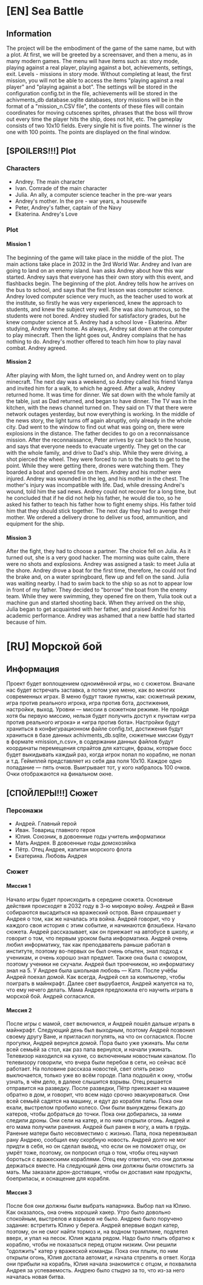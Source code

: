 # [EN] Sea Battle

## Information
The project will be the embodiment of the game of the same name, but with a plot. At first, we will be greeted by a screensaver, and then a menu, as in many modern games. The menu will have items such as: story mode, playing against a real player, playing against a bot, achievements, settings, exit. Levels - missions in story mode. Without completing at least, the first mission, you will not be able to access the items "playing against a real player" and "playing against a bot". The settings will be stored in the configuration config.txt in the file, achievements will be stored in the achivments_db database.sqlite databases, story missions will be in the format of a "mission_n.CSV file", the contents of these files will contain coordinates for moving cutscenes sprites, phrases that the boss will throw out every time the player hits the ship, does not hit, etc. The gameplay consists of two 10x10 fields. Every single hit is five points. The winner is the one with 100 points. The points are displayed on the final window.

## [SPOILERS!!!] Plot

### Characters

- Andrey. The main character
- Ivan. Comrade of the main character
- Julia. An ally, a computer science teacher in the pre-war years
- Andrey's mother. In the pre - war years, a housewife
- Peter, Andrey's father, captain of the Navy
- Ekaterina. Andrey's Love

### Plot

#### Mission 1

The beginning of the game will take place in the middle of the plot. The main actions take place in 2032 in the 3rd World War. Andrey and Ivan are going to land on an enemy island. Ivan asks Andrey about how this war started. Andrey says that everyone has their own story with this event, and flashbacks begin. The beginning of the plot. Andrey tells how he arrives on the bus to school, and says that the first lesson was computer science. Andrey loved computer science very much, as the teacher used to work at the institute, so firstly he was very experienced, knew the approach to students, and knew the subject very well. She was also humorous, so the students were not bored. Andrey studied for satisfactory grades, but he knew computer science at 5. Andrey had a school love - Ekaterina. After studying, Andrey went home. As always, Andrey sat down at the computer to play minecraft. Then the light goes out, Andrey complains that he has nothing to do. Andrey's mother offered to teach him how to play naval combat. Andrey agreed.

#### Mission 2

After playing with Mom, the light turned on, and Andrey went on to play minecraft. The next day was a weekend, so Andrey called his friend Vanya and invited him for a walk, to which he agreed. After a walk, Andrey returned home. It was time for dinner. We sat down with the whole family at the table, just as Dad returned, and began to have dinner. The TV was in the kitchen, with the news channel turned on. They said on TV that there were network outages yesterday, but now everything is working. In the middle of the news story, the light turns off again abruptly, only already in the whole city. Dad went to the window to find out what was going on, there were explosions in the distance. The father decides to go on a reconnaissance mission. After the reconnaissance, Peter arrives by car back to the house, and says that everyone needs to evacuate urgently. They get on the car with the whole family, and drive to Dad's ship. While they were driving, a shot pierced the wheel. They were forced to run to the boats to get to the point. While they were getting there, drones were watching them. They boarded a boat and opened fire on them. Andrey and his mother were injured. Andrey was wounded in the leg, and his mother in the chest. The mother's injury was incompatible with life. Dad, while dressing Andrei's wound, told him the sad news. Andrey could not recover for a long time, but he concluded that if he did not help his father, he would die too, so he asked his father to teach his father how to fight enemy ships. His father told him that they should stick together. The next day they had to avenge their mother. We ordered a delivery drone to deliver us food, ammunition, and equipment for the ship.

#### Mission 3

After the fight, they had to choose a partner. The choice fell on Julia. As it turned out, she is a very good hacker. The morning was quite calm, there were no shots and explosions. Andrey was assigned a task: to meet Julia at the shore. Andrey drove a boat for the first time, therefore, he could not find the brake and, on a water springboard, flew up and fell on the sand. Julia was waiting nearby. I had to swim back to the ship so as not to appear low in front of my father. They decided to "borrow" the boat from the enemy team. While they were swimming, they opened fire on them, Yulia took out a machine gun and started shooting back. When they arrived on the ship, Julia began to get acquainted with her father, and praised Andrei for his academic performance. Andrey was ashamed that a new battle had started because of him.

# [RU] Морской бой

## Информация
Проект будет воплощением одноимённой игры, но с сюжетом. Вначале нас будет встречать заставка, а потом уже меню, как во многих современных играх. В меню будут такие пункты, как: сюжетный режим, игра против реального игрока, игра против бота, достижения, настройки, выход. Уровни — миссии в сюжетном режиме. Не пройдя хотя бы первую миссию, нельзя будет получить доступ к пунктам «игра против реального игрока» и «игра против бота». Настройки будут храниться в конфигурационном файле config.txt, достижения будут храниться в базе данных achivments_db.sqlite, сюжетные миссии будут в формате «mission_n.csv», в содержании данных файлов будут координаты перемещения спрайтов для катсцен, фразы, которые босс будет выкидывать каждый раз, когда игрок попал по кораблю, не попал и т.д. Геймплей представляет из себя два поля 10x10. Каждое одно попадание — пять очков. Выигрывает тот, у кого набралось 100 очков. Очки отображаются на финальном окне.

## [СПОЙЛЕРЫ!!!] Сюжет

### Персонажи

- Андрей. Главный герой
- Иван. Товарищ главного героя
- Юлия. Союзник, в довоенные годы учитель информатики
- Мать Андрея. В довоенные годы домохозяйка
- Пётр. Отец Андрея, капитан морского флота
- Екатерина. Любовь Андрея

### Сюжет

#### Миссия 1

Начало игры будет происходить в середине сюжета. Основные действия происходят в 2032 году в 3-ю мировую войну. Андрей и Ваня собираются высадиться на вражеский остров. Ваня спрашивает у Андрея о том, как же началась эта война. Андрей говорит, что у каждого своя история с этим событие, и начинаются флэшбеки. Начало сюжета. Андрей рассказывает, как он приежает на автобусе в школу, и говорит о том, что первым уроком была информатика. Андрей очень любил информатику, так как преподаватель раньше работал в институте, поэтому во-первых он был очень опытен, знал подход к ученикам, и очень хорошо знал предмет. Также она была с юмором, поэтому ученики не скучали. Андрей был троечником, но информатику знал на 5. У Андрея была школьная любовь — Катя. После учёбы Андрей поехал домой. Как всегда, Андрей сел за компьютер, чтобы поиграть в майнкрафт. Далее свет вырубается, Андрей жалуется на то, что ему нечего делать. Мама Андрея предложила его научить играть в морской бой. Андрей согласился.

#### Миссия 2

После игры с мамой, свет включился, и Андрей пошёл дальше играть в майнкрафт. Следующий день был выходным, поэтому Андрей позвонил своему другу Ване, и пригласил погулять, на что он согласился. После прогулки, Андрей вернулся домой. Пора было уже ужинать. Мы сели всей семьёй за стол, как раз папа вернулся, и начали ужинать. Телевизор находился на кухне, со включенным новостным каналом. По телевизору говорили, что вчера были перебои в сети, но сейчас всё работает. На половине рассказа новостей, свет опять резко выключается, только уже во всём городе. Папа подошёл к окну, чтобы узнать, в чём дело, в далеке слышится взрывы. Отец решается отправится на разведку. После разведки, Пётр приезжает на машине обратно в дом, и говорит, что всем надо срочно эвакуироваться. Они всей семьёй садятся на машину, и едут до корабля папы. Пока они ехали, выстрелом пробило колесо. Они были вынуждены бежать до катеров, чтобы добраться до точки. Пока они добирались, за ними следили дроны. Они сели на катер, и по ним открыли огонь. Андрей и его мама получили ранения. Андрей был ранен в ногу, а мать в грудь. Ранение матери было несовместимо с жизнью. Папа, пока перевязывал рану Андрею, сообщил ему скорбную новость. Андрей долго не мог придти в себя, но он сделал вывод, что если он не поможет отцу, он умрёт тоже, поэтому, он попросил отца о том, чтобы отец научил бороться с вражескими кораблями. Отец ему ответил, что они должны держаться вместе. На следующий день они должны были отомстить за мать. Мы заказали дрон-доставщик, чтобы он доставил нам продукты, боеприпасы, и оснащение для корабля. 

#### Миссия 3

После боя они должны были выбрать напарника. Выбор пал на Юлию. Как оказалось, она очень хороший хакер. Утро было довольно спокойным, выстрелов и взрывов не было. Андрею было поручено задание: встретить Юлию у берега. Андрей впервые водил катер, поэтому, он не смог найти тормоз и, на водном трамплине, подлетел вверх, и упал на песок. Юлия ждала рядом. Надо было плыть обратно к кораблю, чтобы не показаться перед отцом низким. Они решили "одолжить" катер у вражеской команды. Пока они плыли, по ним открыли огонь, Юлия достала автомат, и начала стрелять в ответ. Когда они прибыли на корабль, Юлия начала знакомится с отцом, и похвалила Андрея за успеваемость. Андрею было стыдно за то, что из-за него началась новая битва.

